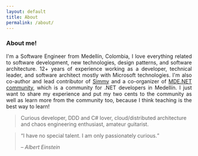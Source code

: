 ```yaml
---
layout: default
title: About
permalink: /about/
---
```


### About me!

<p style="text-align: justify;">
I'm a Software Engineer from Medellín, Colombia, I love everything related to software development, new technologies, design patterns, and software architecture. 12+ years of experience working as a developer, technical leader, and software architect mostly with Microsoft technologies. I'm also co-author and lead contributor of <a href="https://github.com/Polly-Contrib/Simmy" target="_blank">Simmy</a> and a co-organizer of <a href="http://mdedotnet.co" target="_blank">MDE.NET community</a>, which is a community for .NET developers in Medellín. I just want to share my experience and put my two cents to the community as well as learn more from the community too, because I think teaching is the best way to learn!
</p>

>Curious developer, DDD and C# lover, cloud/distributed architecture and chaos engineering enthusiast, amateur guitarist.

<blockquote>
	<q>I have no special talent. I am only passionately curious.</q>
	<p>– <cite>Albert Einstein</cite></p>
</blockquote>

